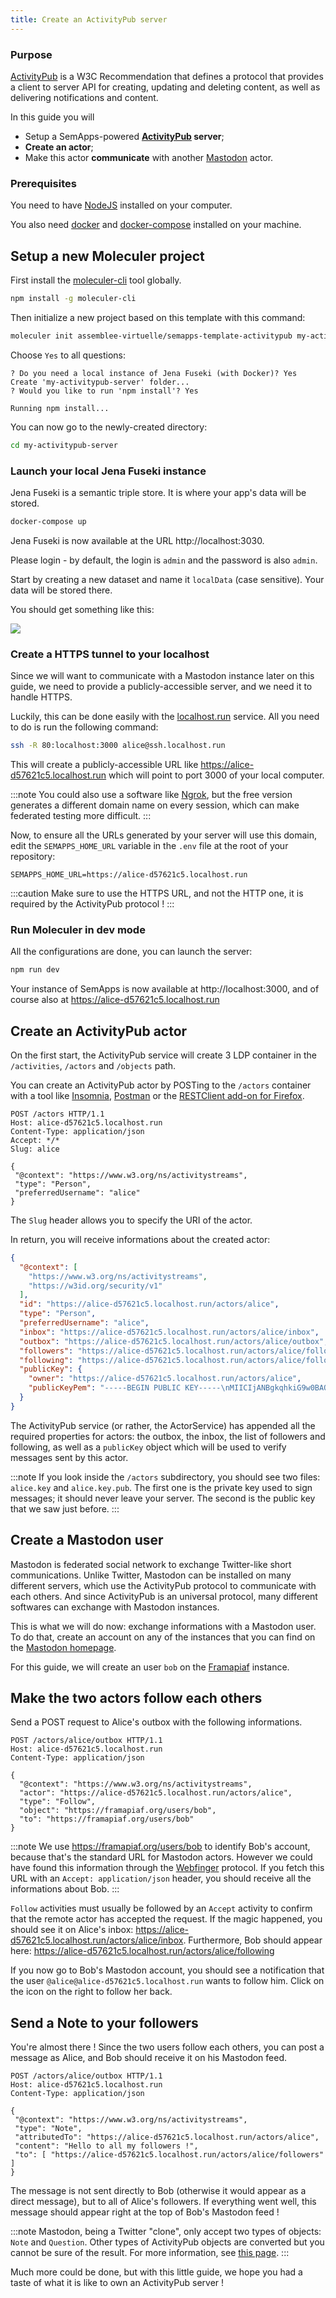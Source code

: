 ```yaml
---
title: Create an ActivityPub server
---
```

### Purpose

[ActivityPub](https://www.w3.org/TR/activitypub/) is a W3C Recommendation that defines a protocol that provides a client to server API for creating, updating and deleting content, as well as delivering notifications and content. 

In this guide you will 
- Setup a SemApps-powered **[ActivityPub](https://www.w3.org/TR/activitypub/) server**;
- **Create an actor**;
- Make this actor **communicate** with another [Mastodon](https://joinmastodon.org/) actor.

### Prerequisites

You need to have [NodeJS](https://nodejs.org/en/) installed on your computer.

You also need [docker](https://docs.docker.com/install/) and [docker-compose](https://docs.docker.com/compose/install/) installed on your machine.

## Setup a new Moleculer project

First install the [moleculer-cli](https://github.com/moleculerjs/moleculer-cli) tool globally.

```bash
npm install -g moleculer-cli
```

Then initialize a new project based on this template with this command:

```bash
moleculer init assemblee-virtuelle/semapps-template-activitypub my-activitypub-server
```

Choose `Yes` to all questions:
```
? Do you need a local instance of Jena Fuseki (with Docker)? Yes
Create 'my-activitypub-server' folder...
? Would you like to run 'npm install'? Yes

Running npm install...
```

You can now go to the newly-created directory:

```bash
cd my-activitypub-server
```

### Launch your local Jena Fuseki instance

Jena Fuseki is a semantic triple store. It is where your app's data will be stored.

```bash
docker-compose up
```

Jena Fuseki is now available at the URL http://localhost:3030.

Please login - by default, the login is `admin` and the password is also `admin`.

Start by creating a new dataset and name it `localData` (case sensitive). Your data will be stored there.

You should get something like this:

![](ldp_resources/jenafuseki_localData.jpg)

### Create a HTTPS tunnel to your localhost

Since we will want to communicate with a Mastodon instance later on this guide, we need to provide a publicly-accessible server, and we need it to handle HTTPS.

Luckily, this can be done easily with the [localhost.run](https://localhost.run) service. All you need to do is run the following command:

```bash
ssh -R 80:localhost:3000 alice@ssh.localhost.run
```

This will create a publicly-accessible URL like https://alice-d57621c5.localhost.run which will point to port 3000 of your local computer.

:::note
You could also use a software like [Ngrok](https://ngrok.com), but the free version generates a different domain name on every session, which can make federated testing more difficult.
:::

Now, to ensure all the URLs generated by your server will use this domain, edit the `SEMAPPS_HOME_URL` variable in the `.env` file at the root of your repository:

```env
SEMAPPS_HOME_URL=https://alice-d57621c5.localhost.run
```

:::caution
Make sure to use the HTTPS URL, and not the HTTP one, it is required by the ActivityPub protocol !
:::

### Run Moleculer in dev mode

All the configurations are done, you can launch the server:

```bash
npm run dev
```

Your instance of SemApps is now available at http://localhost:3000, and of course also at https://alice-d57621c5.localhost.run

## Create an ActivityPub actor

On the first start, the ActivityPub service will create 3 LDP container in the `/activities`, `/actors` and `/objects` path.

You can create an ActivityPub actor by POSTing to the `/actors` container with a tool like [Insomnia](https://insomnia.rest/), [Postman](https://www.postman.com/downloads/) or the [RESTClient add-on for Firefox](https://addons.mozilla.org/fr/firefox/addon/restclient/).

```
POST /actors HTTP/1.1
Host: alice-d57621c5.localhost.run
Content-Type: application/json
Accept: */*
Slug: alice

{
 "@context": "https://www.w3.org/ns/activitystreams",
 "type": "Person",
 "preferredUsername": "alice"
}
```

The `Slug` header allows you to specify the URI of the actor.

In return, you will receive informations about the created actor:

```json
{
  "@context": [
    "https://www.w3.org/ns/activitystreams",
    "https://w3id.org/security/v1"
  ],
  "id": "https://alice-d57621c5.localhost.run/actors/alice",
  "type": "Person",
  "preferredUsername": "alice",
  "inbox": "https://alice-d57621c5.localhost.run/actors/alice/inbox",
  "outbox": "https://alice-d57621c5.localhost.run/actors/alice/outbox",
  "followers": "https://alice-d57621c5.localhost.run/actors/alice/followers",
  "following": "https://alice-d57621c5.localhost.run/actors/alice/following",
  "publicKey": {
    "owner": "https://alice-d57621c5.localhost.run/actors/alice",
    "publicKeyPem": "-----BEGIN PUBLIC KEY-----\nMIICIjANBgkqhkiG9w0BAQEFAAOCAg8AMIICCgKCAgEAy1cCXaqr99REmt2X9b3F\nOFJxuXXvhN+qe9qzyx9nVUtCPLUsAdEcstnUtvny9VOOyMoYa87yx21ns8PxQINE\nfKNlkHWc6zQrTfy8blEvcD7WGHLe2cWX9y5Lc604YsUhyWsmiBMAu2CPK80rQC/6\nXH4wKt2ad7GLO9lSlM2WNNUFehHgDHlNouNBUaxlpGVgcOpjjMSO/iQv6Xjbrfab\n/oukG47D7H+J66PE7R8kyjD9/tX5WwGkthLlzDAxoCNP4+DzBa2D5Wuu/dDJ50jc\nkDMnC07gjg2Zgs4PcKW5DF7ZOKBHtyUxgnabHjEYxSc7amy+enYONjNEzar2dkPD\nJL0OtRbMq28/J0/UCDEpH5hrTdi/7ja6aLlxX9Aqt6bc7TX0MQzVF7yCOJ4sjDDX\nnAF4fimUp2unedAgfexlacEky5HbDuBrEw6DiEmwgSrbhd8paS01haow5TSNSxgV\nUN/xPPb0XUqvuoeaAfoEuuPgRtsQ/zGoSVklx2h+dEbmPuS010pYQEwbucTFaGMH\nvE6aBs7UeMxmHKNkpqziU/G6DlVzrAp91vd3+BRwceyEtoY8ZczDrPSAyD+g9gSG\neRGQFBwpYuattfc6bzR4NdTv2S4pcdvP9q/an8GAMzFb0OwBYTXF1TQ4UtCylvpp\nruuVqWmyIXzM7v6gi1u3alsCAwEAAQ==\n-----END PUBLIC KEY-----\n"
  }
}
```

The ActivityPub service (or rather, the ActorService) has appended all the required properties for actors: the outbox, the inbox, the list of followers and following, as well as a `publicKey` object which will be used to verify messages sent by this actor.

:::note
If you look inside the `/actors` subdirectory, you should see two files: `alice.key` and `alice.key.pub`. The first one is the private key used to sign messages; it should never leave your server. The second is the public key that we saw just before.
:::

## Create a Mastodon user

Mastodon is federated social network to exchange Twitter-like short communications. Unlike Twitter, Mastodon can be installed on many different servers, which use the ActivityPub protocol to communicate with each others. And since ActivityPub is an universal protocol, many different softwares can exchange with Mastodon instances.

This is what we will do now: exchange informations with a Mastodon user. To do that, create an account on any of the instances that you can find on the [Mastodon homepage](https://joinmastodon.org).

For this guide, we will create an user `bob` on the [Framapiaf](https://framapiaf.org) instance. 

## Make the two actors follow each others

Send a POST request to Alice's outbox with the following informations.

```
POST /actors/alice/outbox HTTP/1.1
Host: alice-d57621c5.localhost.run
Content-Type: application/json

{
  "@context": "https://www.w3.org/ns/activitystreams",
  "actor": "https://alice-d57621c5.localhost.run/actors/alice",
  "type": "Follow",
  "object": "https://framapiaf.org/users/bob",
  "to": "https://framapiaf.org/users/bob"
}
```

:::note
We use https://framapiaf.org/users/bob to identify Bob's account, because that's the standard URL for Mastodon actors. However we could have found this information through the [Webfinger](../middleware/webfinger.md) protocol.
If you fetch this URL with an `Accept: application/json` header, you should receive all the informations about Bob.
:::

`Follow` activities must usually be followed by an `Accept` activity to confirm that the remote actor has accepted the request. If the magic happened, you should see it on Alice's inbox: https://alice-d57621c5.localhost.run/actors/alice/inbox. Furthermore, Bob should appear here: https://alice-d57621c5.localhost.run/actors/alice/following

If you now go to Bob's Mastodon account, you should see a notification that the user `@alice@alice-d57621c5.localhost.run` wants to follow him. Click on the icon on the right to follow her back.

## Send a Note to your followers

You're almost there ! Since the two users follow each others, you can post a message as Alice, and Bob should receive it on his Mastodon feed.

```
POST /actors/alice/outbox HTTP/1.1
Host: alice-d57621c5.localhost.run
Content-Type: application/json

{
 "@context": "https://www.w3.org/ns/activitystreams",
 "type": "Note",
 "attributedTo": "https://alice-d57621c5.localhost.run/actors/alice",
 "content": "Hello to all my followers !",
 "to": [ "https://alice-d57621c5.localhost.run/actors/alice/followers" ]
}
```

The message is not sent directly to Bob (otherwise it would appear as a direct message), but to all of Alice's followers. If everything went well, this message should appear right at the top of Bob's Mastodon feed !

:::note
Mastodon, being a Twitter "clone", only accept two types of objects: `Note` and `Question`. Other types of ActivityPub objects are converted but you cannot be sure of the result. For more information, see [this page](https://docs.joinmastodon.org/spec/activitypub/).
:::

Much more could be done, but with this little guide, we hope you had a taste of what it is like to own an ActivityPub server !
